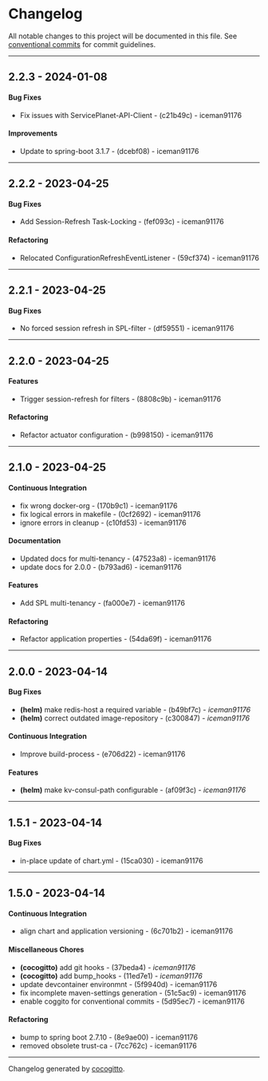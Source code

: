 # Changelog
All notable changes to this project will be documented in this file. See [conventional commits](https://www.conventionalcommits.org/) for commit guidelines.

- - -
## 2.2.3 - 2024-01-08
#### Bug Fixes
- Fix issues with ServicePlanet-API-Client - (c21b49c) - iceman91176
#### Improvements
- Update to spring-boot 3.1.7 - (dcebf08) - iceman91176

- - -

## 2.2.2 - 2023-04-25
#### Bug Fixes
- Add Session-Refresh Task-Locking - (fef093c) - iceman91176
#### Refactoring
- Relocated ConfigurationRefreshEventListener - (59cf374) - iceman91176

- - -

## 2.2.1 - 2023-04-25
#### Bug Fixes
- No forced session refresh in SPL-filter - (df59551) - iceman91176

- - -

## 2.2.0 - 2023-04-25
#### Features
- Trigger session-refresh for filters - (8808c9b) - iceman91176
#### Refactoring
- Refactor actuator configuration - (b998150) - iceman91176

- - -

## 2.1.0 - 2023-04-25
#### Continuous Integration
- fix wrong docker-org - (170b9c1) - iceman91176
- fix logical errors in makefile - (0cf2692) - iceman91176
- ignore errors in cleanup - (c10fd53) - iceman91176
#### Documentation
- Updated docs for multi-tenancy - (47523a8) - iceman91176
- update docs for 2.0.0 - (b793ad6) - iceman91176
#### Features
- Add SPL multi-tenancy - (fa000e7) - iceman91176
#### Refactoring
- Refactor application properties - (54da69f) - iceman91176

- - -

## 2.0.0 - 2023-04-14
#### Bug Fixes
- **(helm)** make redis-host a required variable - (b49bf7c) - *iceman91176*
- **(helm)** correct outdated image-repository - (c300847) - *iceman91176*
#### Continuous Integration
- Improve build-process - (e706d22) - iceman91176
#### Features
- **(helm)** make kv-consul-path configurable - (af09f3c) - *iceman91176*

- - -

## 1.5.1 - 2023-04-14
#### Bug Fixes
- in-place update of chart.yml - (15ca030) - iceman91176

- - -

## 1.5.0 - 2023-04-14
#### Continuous Integration
- align chart and application versioning - (6c701b2) - iceman91176
#### Miscellaneous Chores
- **(cocogitto)** add git hooks - (37beda4) - *iceman91176*
- **(cocogitto)** add bump_hooks - (11ed7e1) - *iceman91176*
- update devcontainer environmnt - (5f9940d) - iceman91176
- fix incomplete maven-settings generation - (51c5ac9) - iceman91176
- enable coggito for conventional commits - (5d95ec7) - iceman91176
#### Refactoring
- bump to spring boot 2.7.10 - (8e9ae00) - iceman91176
- removed obsolete trust-ca - (7cc762c) - iceman91176

- - -

Changelog generated by [cocogitto](https://github.com/cocogitto/cocogitto).